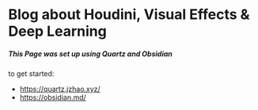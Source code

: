 # Blog about Houdini, Visual Effects & Deep Learning

##### This Page was set up using Quartz and Obsidian
to get started: 
- https://quartz.jzhao.xyz/
- https://obsidian.md/
